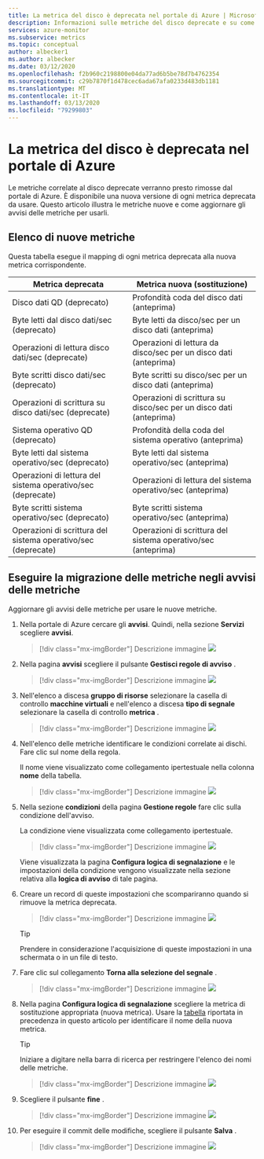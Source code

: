 ```yaml
---
title: La metrica del disco è deprecata nel portale di Azure | Microsoft Docs
description: Informazioni sulle metriche del disco deprecate e su come aggiornare gli avvisi delle metriche per usare le nuove metriche.
services: azure-monitor
ms.subservice: metrics
ms.topic: conceptual
author: albecker1
ms.author: albecker
ms.date: 03/12/2020
ms.openlocfilehash: f2b960c2198800e04da77ad6b5be78d7b4762354
ms.sourcegitcommit: c29b7870f1d478cec6ada67afa0233d483db1181
ms.translationtype: MT
ms.contentlocale: it-IT
ms.lasthandoff: 03/13/2020
ms.locfileid: "79299803"
---
```

# <a name="disk-metrics-deprecation-in-the-azure-portal"></a>La metrica del disco è deprecata nel portale di Azure

Le metriche correlate al disco deprecate verranno presto rimosse dal portale di Azure. È disponibile una nuova versione di ogni metrica deprecata da usare. Questo articolo illustra le metriche nuove e come aggiornare gli avvisi delle metriche per usarli.

## <a name="list-of-new-metrics"></a>Elenco di nuove metriche

Questa tabella esegue il mapping di ogni metrica deprecata alla nuova metrica corrispondente. 

|Metrica deprecata|Metrica nuova (sostituzione)|
|----|----|
|Disco dati QD (deprecato)|Profondità coda del disco dati (anteprima)|
|Byte letti dal disco dati/sec (deprecato)|Byte letti da disco/sec per un disco dati (anteprima)|
|Operazioni di lettura disco dati/sec (deprecate)|Operazioni di lettura da disco/sec per un disco dati (anteprima)|
|Byte scritti disco dati/sec (deprecato)|Byte scritti su disco/sec per un disco dati (anteprima)|
|Operazioni di scrittura su disco dati/sec (deprecate)|Operazioni di scrittura su disco/sec per un disco dati (anteprima)|
|Sistema operativo QD (deprecato)|Profondità della coda del sistema operativo (anteprima)|
|Byte letti dal sistema operativo/sec (deprecato)|Byte letti dal sistema operativo/sec (anteprima)|
|Operazioni di lettura del sistema operativo/sec (deprecate)|Operazioni di lettura del sistema operativo/sec (anteprima)|
|Byte scritti sistema operativo/sec (deprecato)|Byte scritti sistema operativo/sec (anteprima)|
|Operazioni di scrittura del sistema operativo/sec (deprecate)|Operazioni di scrittura del sistema operativo/sec (anteprima)|

<a id="update-metrics" />

## <a name="migrate-metrics-in-your-metric-alerts"></a>Eseguire la migrazione delle metriche negli avvisi delle metriche

Aggiornare gli avvisi delle metriche per usare le nuove metriche.

1. Nella portale di Azure cercare gli **avvisi**. Quindi, nella sezione **Servizi** scegliere **avvisi**.

   > [!div class="mx-imgBorder"]
   > Descrizione immagine ![](./media/portal-disk-metrics-deprecation/alert-service-azure-portal.png)

2. Nella pagina **avvisi** scegliere il pulsante **Gestisci regole di avviso** . 

   > [!div class="mx-imgBorder"]
   > Descrizione immagine ![](./media/portal-disk-metrics-deprecation/manage-alert-rules-button.png)

3. Nell'elenco a discesa **gruppo di risorse** selezionare la casella di controllo **macchine virtuali** e nell'elenco a discesa **tipo di segnale** selezionare la casella di controllo **metrica** . 

   > [!div class="mx-imgBorder"]
   > Descrizione immagine ![](./media/portal-disk-metrics-deprecation/filter-alerts.png)

4. Nell'elenco delle metriche identificare le condizioni correlate ai dischi. Fare clic sul nome della regola. 

   Il nome viene visualizzato come collegamento ipertestuale nella colonna **nome** della tabella.

   > [!div class="mx-imgBorder"]
   > Descrizione immagine ![](./media/portal-disk-metrics-deprecation/find-disk-conditions.png)

5. Nella sezione **condizioni** della pagina **Gestione regole** fare clic sulla condizione dell'avviso. 

   La condizione viene visualizzata come collegamento ipertestuale.  

   > [!div class="mx-imgBorder"]
   > Descrizione immagine ![](./media/portal-disk-metrics-deprecation/adjust-condition.png)

   Viene visualizzata la pagina **Configura logica di segnalazione** e le impostazioni della condizione vengono visualizzate nella sezione relativa alla **logica di avviso** di tale pagina.

6. Creare un record di queste impostazioni che scompariranno quando si rimuove la metrica deprecata.

   > [!div class="mx-imgBorder"]
   > Descrizione immagine ![](./media/portal-disk-metrics-deprecation/condition-rules.png)

   > [!TIP] 
   > Prendere in considerazione l'acquisizione di queste impostazioni in una schermata o in un file di testo. 

7. Fare clic sul collegamento **Torna alla selezione del segnale** .

   > [!div class="mx-imgBorder"]
   > Descrizione immagine ![](./media/portal-disk-metrics-deprecation/back-to-signal-selection.png)

8. Nella pagina **Configura logica di segnalazione** scegliere la metrica di sostituzione appropriata (nuova metrica). Usare la [tabella](#update-metrics) riportata in precedenza in questo articolo per identificare il nome della nuova metrica.

   > [!TIP] 
   > Iniziare a digitare nella barra di ricerca per restringere l'elenco dei nomi delle metriche. 

   > [!div class="mx-imgBorder"]
   > Descrizione immagine ![](./media/portal-disk-metrics-deprecation/choose-new-metric.png)

9. Scegliere il pulsante **fine** . 

   > [!div class="mx-imgBorder"]
   > Descrizione immagine ![](./media/portal-disk-metrics-deprecation/set-new-metric.png)

10. Per eseguire il commit delle modifiche, scegliere il pulsante **Salva** . 

    > [!div class="mx-imgBorder"]
    > Descrizione immagine ![](./media/portal-disk-metrics-deprecation/save-new-metric.png)






